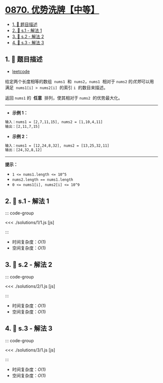 # [0870. 优势洗牌【中等】](https://github.com/tnotesjs/TNotes.leetcode/tree/main/notes/0870.%20%E4%BC%98%E5%8A%BF%E6%B4%97%E7%89%8C%E3%80%90%E4%B8%AD%E7%AD%89%E3%80%91)

<!-- region:toc -->

- [1. 📝 题目描述](#1--题目描述)
- [2. 🎯 s.1 - 解法 1](#2--s1---解法-1)
- [3. 🎯 s.2 - 解法 2](#3--s2---解法-2)
- [4. 🎯 s.3 - 解法 3](#4--s3---解法-3)

<!-- endregion:toc -->

## 1. 📝 题目描述

- [leetcode](https://leetcode.cn/problems/advantage-shuffle/)

给定两个长度相等的数组  `nums1`  和  `nums2`，`nums1`  相对于 `nums2` 的*优势*可以用满足  `nums1[i] > nums2[i]`  的索引 `i`  的数目来描述。

返回 `nums1` 的  **任意**  排列，使其相对于 `nums2`  的优势最大化。

---

- **示例 1：**

```txt
输入：nums1 = [2,7,11,15], nums2 = [1,10,4,11]
输出：[2,11,7,15]
```

- **示例 2：**

```txt
输入：nums1 = [12,24,8,32], nums2 = [13,25,32,11]
输出：[24,32,8,12]
```

---

**提示：**

- `1 <= nums1.length <= 10^5`
- `nums2.length == nums1.length`
- `0 <= nums1[i], nums2[i] <= 10^9`

## 2. 🎯 s.1 - 解法 1

::: code-group

<<< ./solutions/1/1.js [js]

:::

- 时间复杂度：$O(1)$
- 空间复杂度：$O(1)$

## 3. 🎯 s.2 - 解法 2

::: code-group

<<< ./solutions/2/1.js [js]

:::

- 时间复杂度：$O(1)$
- 空间复杂度：$O(1)$

## 4. 🎯 s.3 - 解法 3

::: code-group

<<< ./solutions/3/1.js [js]

:::

- 时间复杂度：$O(1)$
- 空间复杂度：$O(1)$
